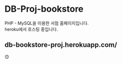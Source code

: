# DB-Proj-bookstore
PHP - MySQL을 이용한 서점 홈페이지입니다.   
heroku에서 호스팅 중입니다.   
## db-bookstore-proj.herokuapp.com/
😊
